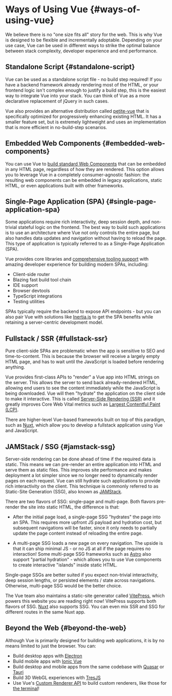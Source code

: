 # Ways of Using Vue {#ways-of-using-vue}

We believe there is no "one size fits all" story for the web. This is why Vue is designed to be flexible and incrementally adoptable. Depending on your use case, Vue can be used in different ways to strike the optimal balance between stack complexity, developer experience and end performance.

## Standalone Script {#standalone-script}

Vue can be used as a standalone script file - no build step required! If you have a backend framework already rendering most of the HTML, or your frontend logic isn't complex enough to justify a build step, this is the easiest way to integrate Vue into your stack. You can think of Vue as a more declarative replacement of jQuery in such cases.

Vue also provides an alternative distribution called [petite-vue](https://github.com/vuejs/petite-vue) that is specifically optimized for progressively enhancing existing HTML. It has a smaller feature set, but is extremely lightweight and uses an implementation that is more efficient in no-build-step scenarios.

## Embedded Web Components {#embedded-web-components}

You can use Vue to [build standard Web Components](/guide/extras/web-components) that can be embedded in any HTML page, regardless of how they are rendered. This option allows you to leverage Vue in a completely consumer-agnostic fashion: the resulting web components can be embedded in legacy applications, static HTML, or even applications built with other frameworks.

## Single-Page Application (SPA) {#single-page-application-spa}

Some applications require rich interactivity, deep session depth, and non-trivial stateful logic on the frontend. The best way to build such applications is to use an architecture where Vue not only controls the entire page, but also handles data updates and navigation without having to reload the page. This type of application is typically referred to as a Single-Page Application (SPA).

Vue provides core libraries and [comprehensive tooling support](/guide/scaling-up/tooling) with amazing developer experience for building modern SPAs, including:

- Client-side router
- Blazing fast build tool chain
- IDE support
- Browser devtools
- TypeScript integrations
- Testing utilities

SPAs typically require the backend to expose API endpoints - but you can also pair Vue with solutions like [Inertia.js](https://inertiajs.com) to get the SPA benefits while retaining a server-centric development model.

## Fullstack / SSR {#fullstack-ssr}

Pure client-side SPAs are problematic when the app is sensitive to SEO and time-to-content. This is because the browser will receive a largely empty HTML page, and has to wait until the JavaScript is loaded before rendering anything.

Vue provides first-class APIs to "render" a Vue app into HTML strings on the server. This allows the server to send back already-rendered HTML, allowing end users to see the content immediately while the JavaScript is being downloaded. Vue will then "hydrate" the application on the client side to make it interactive. This is called [Server-Side Rendering (SSR)](/guide/scaling-up/ssr) and it greatly improves Core Web Vital metrics such as [Largest Contentful Paint (LCP)](https://web.dev/lcp/).

There are higher-level Vue-based frameworks built on top of this paradigm, such as [Nuxt](https://nuxt.com/), which allow you to develop a fullstack application using Vue and JavaScript.

## JAMStack / SSG {#jamstack-ssg}

Server-side rendering can be done ahead of time if the required data is static. This means we can pre-render an entire application into HTML and serve them as static files. This improves site performance and makes deployment a lot simpler since we no longer need to dynamically render pages on each request. Vue can still hydrate such applications to provide rich interactivity on the client. This technique is commonly referred to as Static-Site Generation (SSG), also known as [JAMStack](https://jamstack.org/what-is-jamstack/).

There are two flavors of SSG: single-page and multi-page. Both flavors pre-render the site into static HTML, the difference is that:

- After the initial page load, a single-page SSG "hydrates" the page into an SPA. This requires more upfront JS payload and hydration cost, but subsequent navigations will be faster, since it only needs to partially update the page content instead of reloading the entire page.

- A multi-page SSG loads a new page on every navigation. The upside is that it can ship minimal JS - or no JS at all if the page requires no interaction! Some multi-page SSG frameworks such as [Astro](https://astro.build/) also support "partial hydration" - which allows you to use Vue components to create interactive "islands" inside static HTML.

Single-page SSGs are better suited if you expect non-trivial interactivity, deep session lengths, or persisted elements / state across navigations. Otherwise, multi-page SSG would be the better choice.

The Vue team also maintains a static-site generator called [VitePress](https://vitepress.dev/), which powers this website you are reading right now! VitePress supports both flavors of SSG. [Nuxt](https://nuxt.com/) also supports SSG. You can even mix SSR and SSG for different routes in the same Nuxt app.

## Beyond the Web {#beyond-the-web}

Although Vue is primarily designed for building web applications, it is by no means limited to just the browser. You can:

- Build desktop apps with [Electron](https://www.electronjs.org/)
- Build mobile apps with [Ionic Vue](https://ionicframework.com/docs/vue/overview)
- Build desktop and mobile apps from the same codebase with [Quasar](https://quasar.dev/) or [Tauri](https://tauri.app)
- Build 3D WebGL experiences with [TresJS](https://tresjs.org/)
- Use Vue's [Custom Renderer API](/api/custom-renderer) to build custom renderers, like those for [the terminal](https://github.com/vue-terminal/vue-termui)!
